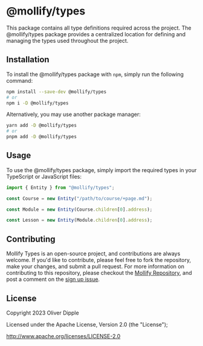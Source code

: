 # @mollify/types

This package contains all type definitions required across the project. The @mollify/types package provides a centralized location for defining and managing the types used throughout the project.

## Installation

To install the @mollify/types package with `npm`, simply run the following command:

```bash
npm install --save-dev @mollify/types
# or
npm i -D @mollify/types
```

Alternatively, you may use another package manager:

```bash
yarn add -D @mollify/types
# or
pnpm add -D @mollify/types
```

## Usage

To use the @mollify/types package, simply import the required types in your TypeScript or JavaScript files:

```javascript
import { Entity } from "@mollify/types";

const Course = new Entity("/path/to/course/+page.md");

const Module = new Entity(Course.children[0].address);

const Lesson = new Entity(Module.children[0].address);
```

## Contributing

Mollify Types is an open-source project, and contributions are always welcome. If you'd like to contribute, please feel free to fork the repository, make your changes, and submit a pull request. For more information on contributing to this repository, please checkout the [Mollify Repository](https://github.com/Fermain/-mollify), and post a comment on the [sign up issue](https://github.com/Fermain/-mollify/issues/131).

## License

Copyright 2023 Oliver Dipple

Licensed under the Apache License, Version 2.0 (the "License");

http://www.apache.org/licenses/LICENSE-2.0
